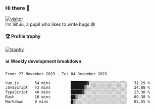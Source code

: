 ### Hi there 👋
[![visitor](https://visitor-badge.glitch.me/badge?page_id=liihuu&right_color=blue)](https://github.com/liihuu)<br>
I’m liihuu, a pupil who likes to write bugs.😄


#### 🏆 Profile trophy
[![trophy](https://github-profile-trophy.vercel.app?username=liihuu&margin-w=16&margin-h=16&rank=-C,-B)](https://github.com/liihuu)


#### 📊 Weekly development breakdown
<!--START_SECTION:waka-->

```txt
From: 27 November 2023 - To: 04 December 2023

Vue.js       54 mins         ███████▓░░░░░░░░░░░░░░░░░   31.29 %
JavaScript   43 mins         ██████▒░░░░░░░░░░░░░░░░░░   24.88 %
TypeScript   40 mins         █████▓░░░░░░░░░░░░░░░░░░░   23.30 %
Bash         16 mins         ██▒░░░░░░░░░░░░░░░░░░░░░░   09.38 %
Markdown     9 mins          █▒░░░░░░░░░░░░░░░░░░░░░░░   05.55 %
```

<!--END_SECTION:waka-->

<!--
**liihuu/liihuu** is a ✨ _special_ ✨ repository because its `README.md` (this file) appears on your GitHub profile.

Here are some ideas to get you started:

- 🔭 I’m currently working on ...
- 🌱 I’m currently learning ...
- 👯 I’m looking to collaborate on ...
- 🤔 I’m looking for help with ...
- 💬 Ask me about ...
- 📫 How to reach me: ...
- 😄 Pronouns: ...
- ⚡ Fun fact: ...
-->
